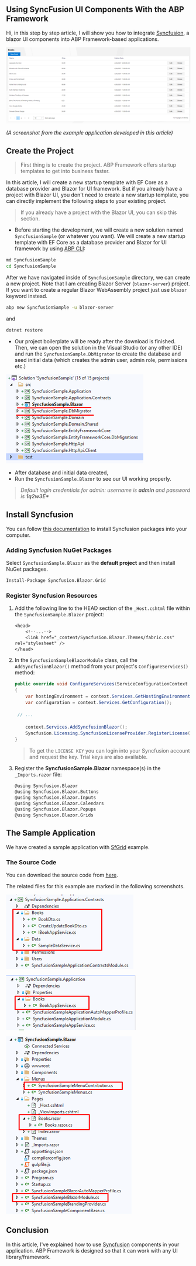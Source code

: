 ## Using SyncFusion UI Components With the ABP Framework

Hi, in this step by step article, I will show you how to integrate [Syncfusion](https://www.syncfusion.com/blazor-components), a blazor UI components into ABP Framework-based applications.

![example-result](example-result.png)

*(A screenshot from the example application developed in this article)*

## Create the Project

> First thing is to create the project. ABP Framework offers startup templates to get into business faster.

In this article, I will create a new startup template with EF Core as a database provider and Blazor for UI framework. But if you already have a project with Blazor UI, you don't need to create a new startup template, you can directly implement the following steps to your existing project.

> If you already have a project with the Blazor UI, you can skip this section.

* Before starting the development, we will create a new solution named `SyncfusionSample` (or whatever you want). We will create a new startup template with EF Core as a database provider and Blazor for UI framework by using [ABP CLI](https://docs.abp.io/en/abp/latest/CLI):

````bash
md SyncfusionSample
cd SyncfusionSample
````

After we have navigated inside of `SyncfusionSample` directory, we can create a new project. Note that I am creating Blazor Server (`blazor-server`) project. If you want to create a regular Blazor WebAssembly project just use `blazor` keyword instead.

````bash
abp new SyncfusionSample -u blazor-server
````

and

````bash
dotnet restore
````

* Our project boilerplate will be ready after the download is finished. Then, we can open the solution in the Visual Studio (or any other IDE) and run the `SyncfusionSample.DbMigrator` to create the database and seed initial data (which creates the admin user, admin role, permissions etc.)

![initial-project](initial-project.png)

* After database and initial data created,
* Run the `SyncfusionSample.Blazor` to see our UI working properly.

> _Default login credentials for admin: username is **admin** and password is **1q2w3E\***_

## Install Syncfusion

You can follow [this documentation](https://blazor.syncfusion.com/documentation/getting-started/blazor-server-side-visual-studio-2019/) to install Syncfusion packages into your computer.

### Adding Syncfusion NuGet Packages

Select `SyncfusionSample.Blazor` as the **default project** and then install NuGet packages.

```bash
Install-Package Syncfusion.Blazor.Grid
```

### Register Syncfusion Resources

1. Add the following line to the HEAD section of the `_Host.cshtml` file within the `SyncfusionSample.Blazor` project:

   ```Razor
   <head>
       <!--...-->
       <link href="_content/Syncfusion.Blazor.Themes/fabric.css" rel="stylesheet" />
   </head>
   ```

2. In the `SyncfusionSampleBlazorModule` class, call the `AddSyncfusionBlazor()` method from your project's `ConfigureServices()` method:

   ```csharp
   public override void ConfigureServices(ServiceConfigurationContext context)
   {
       var hostingEnvironment = context.Services.GetHostingEnvironment();
       var configuration = context.Services.GetConfiguration();

   	// ...

       context.Services.AddSyncfusionBlazor();
       Syncfusion.Licensing.SyncfusionLicenseProvider.RegisterLicense("YOUR LICENSE KEY");
   }
   ```

   > To get the `LICENSE KEY` you can login into your Syncfusion account and request the key. Trial keys are also available.

3. Register the **SyncfusionSample.Blazor** namespace(s) in the `_Imports.razor` file:

   ```Razor
   @using Syncfusion.Blazor
   @using Syncfusion.Blazor.Buttons
   @using Syncfusion.Blazor.Inputs
   @using Syncfusion.Blazor.Calendars
   @using Syncfusion.Blazor.Popups
   @using Syncfusion.Blazor.Grids
   ```

## The Sample Application

We have created a sample application with [SfGrid](https://blazor.syncfusion.com/documentation/datagrid/getting-started/) example.

### The Source Code

You can download the source code from [here](https://github.com/abpframework/abp-samples/tree/master/SyncfusionSample).

The related files for this example are marked in the following screenshots.

![table-app-contract](table-app-contract.png)

![table-application](table-application.png)

![table-web](table-web.png)

## Conclusion

In this article, I've explained how to use [Syncfusion](https://www.syncfusion.com/blazor-components) components in your application. ABP Framework is designed so that it can work with any UI library/framework.